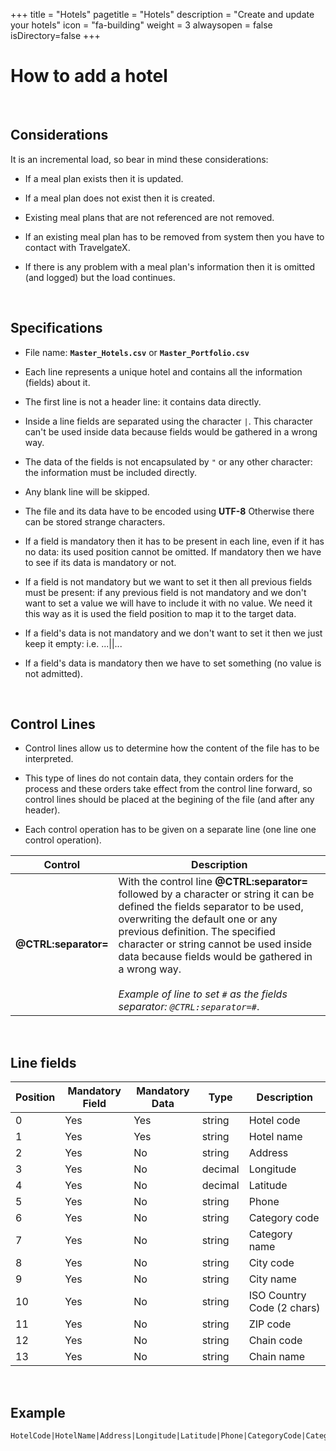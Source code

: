 +++
title = "Hotels"
pagetitle = "Hotels"
description = "Create and update your hotels"
icon = "fa-building"
weight = 3
alwaysopen = false
isDirectory=false
+++


# How to add a hotel

</br>

## Considerations

It is an incremental load, so bear in mind these considerations:

* If a meal plan exists then it is updated. 

* If a meal plan does not exist then it is created. 

* Existing meal plans that are not referenced are not removed. 

* If an existing meal plan has to be removed from system then you have to contact with TravelgateX. 

* If there is any problem with a meal plan's information then it is omitted (and logged) but the load continues.

</br>

## Specifications

* File name: **`Master_Hotels.csv`** or **`Master_Portfolio.csv`**

* Each line represents a unique hotel and contains all the information (fields) about it.

* The first line is not a header line: it contains data directly. 

* Inside a line fields are separated using the character `|`. This character can't be used inside data because fields would be gathered in a wrong way. 

* The data of the fields is not encapsulated by `"` or any other character: the information must be included directly. 

* Any blank line will be skipped. 

* The file and its data have to be encoded using **UTF-8** Otherwise there can be stored strange characters.

* If a field is mandatory then it has to be present in each line, even if it has no data: its used position cannot be omitted. If mandatory then we have to see if its data is mandatory or not.

* If a field is not mandatory but we want to set it then all previous fields must be present: if any previous field is not mandatory and we don't want to set a value we will have to include it with no value. We need it this way as it is used the field position to map it to the target data.

* If a field's data is not mandatory and we don't want to set it then we just keep it empty: i.e. ...||...

* If a field's data is mandatory then we have to set something (no value is not admitted). 

</br>

## Control Lines

* Control lines allow us to determine how the content of the file has to be interpreted.

* This type of lines do not contain data, they contain orders for the process and these orders take effect from the control line forward, so control lines should be placed at the begining of the file (and after any header).

* Each control operation has to be given on a separate line (one line one control operation).

| **Control**          | **Description**     |
| -------------------  | ------------------- | 
| **@CTRL:separator=** | 	With the control line **@CTRL:separator=** followed by a character or string it can be defined the fields separator to be used, overwriting the default one or any previous definition. The specified character or string cannot be used inside data because fields would be gathered in a wrong way. </br></br> *Example of line to set <code>#</code> as the fields separator: <code>@CTRL:separator=#</code>*.

</br>

## Line fields
  
| **Position** | **Mandatory Field** | **Mandatory Data**	| **Type** | **Description**|
| -----------  | ------------------- | ------------------ | -------- | ---------------|
| 0     	     | Yes                 |	Yes               | string   | Hotel code
| 1     	     | Yes                 |	Yes               | string   | Hotel name
| 2     	     | Yes                 |	No                | string   | Address
| 3     	     | Yes                 |	No                | decimal  | Longitude
| 4     	     | Yes                 |	No                | decimal  | Latitude
| 5     	     | Yes                 |	No                | string   | Phone
| 6     	     | Yes                 |	No                | string   | Category code
| 7     	     | Yes                 |	No                | string   | Category name
| 8     	     | Yes                 |	No                | string   | City code
| 9     	     | Yes                 |	No                | string   | City name
| 10     	     | Yes                 |	No                | string   | ISO Country Code (2 chars)
| 11    	     | Yes                 |	No                | string   | ZIP code
| 12     	     | Yes                 |	No                | string   | Chain code
| 13    	     | Yes                 |	No                | string   | Chain name

</br>

## Example

~~~
HotelCode|HotelName|Address|Longitude|Latitude|Phone|CategoryCode|CategoryName|Citycode|CityName|ISOCountryCode|ZIPCode|ChainCode|ChainName
~~~
